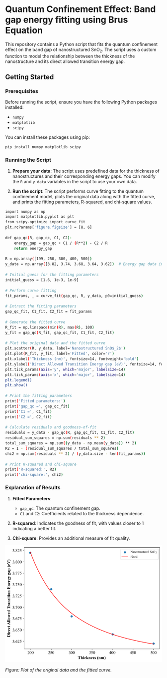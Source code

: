 # Quantum Confinement Effect: Band gap energy fitting using Brus Equation

This repository contains a Python script that fits the quantum confinement effect on the band gap of nanostructured SnO$_2$. The script uses a custom function to model the relationship between the thickness of the nanostructure and its direct allowed transition energy gap.

## Getting Started

### Prerequisites

Before running the script, ensure you have the following Python packages installed:

- `numpy`
- `matplotlib`
- `scipy`

You can install these packages using pip:

```bash
pip install numpy matplotlib scipy
```
### Running the Script

1. **Prepare your data**: The script uses predefined data for the thickness of nanostructures and their corresponding energy gaps. You can modify the `R` and `y_data` variables in the script to use your own data.

2. **Run the script**: The script performs curve fitting to the quantum confinement model, plots the original data along with the fitted curve, and prints the fitting parameters, R-squared, and chi-square values.

```bash
import numpy as np
import matplotlib.pyplot as plt
from scipy.optimize import curve_fit
plt.rcParams['figure.figsize'] = [8, 6]

def gap_qc(R, gap_qc, C1, C2):
    energy_gap = gap_qc + C1 / (R**2) - C2 / R
    return energy_gap

R = np.array([199, 250, 300, 400, 500])  
y_data = np.array([3.82, 3.74, 3.68, 3.64, 3.62])  # Energy gap data in eV

# Initial guess for the fitting parameters
initial_guess = [1.6, 1e-3, 1e-9]

# Perform curve fitting
fit_params, _ = curve_fit(gap_qc, R, y_data, p0=initial_guess)

# Extract the fitting parameters
gap_qc_fit, C1_fit, C2_fit = fit_params

# Generate the fitted curve
R_fit = np.linspace(min(R), max(R), 100)
y_fit = gap_qc(R_fit, gap_qc_fit, C1_fit, C2_fit)

# Plot the original data and the fitted curve
plt.scatter(R, y_data, label='Nanostructured SnO$_2$')
plt.plot(R_fit, y_fit, label='Fitted', color='r')
plt.xlabel('Thickness (nm)', fontsize=14, fontweight='bold')
plt.ylabel('Direct Allowed Transition Energy gap (eV)', fontsize=14, fontweight='bold')
plt.tick_params(axis='y', which='major', labelsize=14)
plt.tick_params(axis='x', which='major', labelsize=14)
plt.legend()
plt.show()

# Print the fitting parameters
print('Fitted parameters:')
print('gap_qc =', gap_qc_fit)
print('C1 =', C1_fit)
print('C2 =', C2_fit)

# Calculate residuals and goodness-of-fit
residuals = y_data - gap_qc(R, gap_qc_fit, C1_fit, C2_fit)
residual_sum_squares = np.sum(residuals ** 2)
total_sum_squares = np.sum((y_data - np.mean(y_data)) ** 2)
R2 = 1 - (residual_sum_squares / total_sum_squares)
chi2 = np.sum(residuals ** 2) / (y_data.size - len(fit_params))

# Print R-squared and chi-square
print('R-squared:', R2)
print('chi-square:', chi2)
```

### Explanation of Results

1. **Fitted Parameters**:
   - `gap_qc`: The quantum confinement gap.
   - `C1` and `C2`: Coefficients related to the thickness dependence.

2. **R-squared**: Indicates the goodness of fit, with values closer to 1 indicating a better fit.

3. **Chi-square**: Provides an additional measure of fit quality.

![Fitted Curve](brus.png)

*Figure: Plot of the original data and the fitted curve.*
